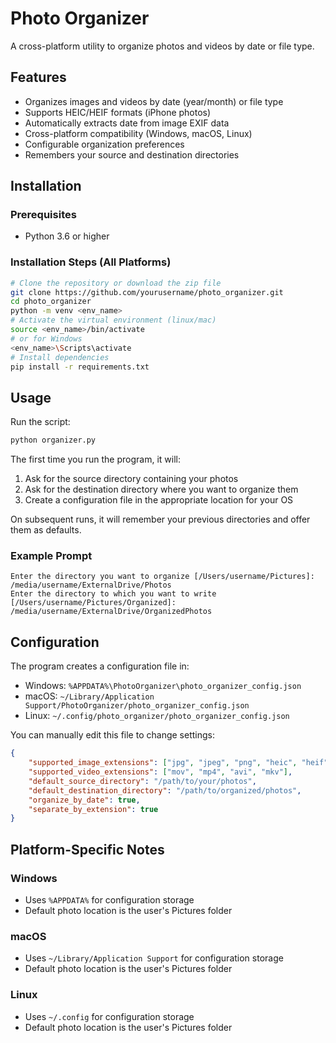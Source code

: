# Photo Organizer

A cross-platform utility to organize photos and videos by date or file type.

## Features

- Organizes images and videos by date (year/month) or file type
- Supports HEIC/HEIF formats (iPhone photos)
- Automatically extracts date from image EXIF data
- Cross-platform compatibility (Windows, macOS, Linux)
- Configurable organization preferences
- Remembers your source and destination directories

## Installation

### Prerequisites

- Python 3.6 or higher

### Installation Steps (All Platforms)

```bash
# Clone the repository or download the zip file
git clone https://github.com/yourusername/photo_organizer.git
cd photo_organizer
python -m venv <env_name>
# Activate the virtual environment (linux/mac)
source <env_name>/bin/activate 
# or for Windows
<env_name>\Scripts\activate
# Install dependencies
pip install -r requirements.txt
```

## Usage

Run the script:

```bash
python organizer.py
```

The first time you run the program, it will:
1. Ask for the source directory containing your photos
2. Ask for the destination directory where you want to organize them
3. Create a configuration file in the appropriate location for your OS

On subsequent runs, it will remember your previous directories and offer them as defaults.

### Example Prompt

```
Enter the directory you want to organize [/Users/username/Pictures]: /media/username/ExternalDrive/Photos
Enter the directory to which you want to write [/Users/username/Pictures/Organized]: /media/username/ExternalDrive/OrganizedPhotos
```

## Configuration

The program creates a configuration file in:
- Windows: `%APPDATA%\PhotoOrganizer\photo_organizer_config.json`
- macOS: `~/Library/Application Support/PhotoOrganizer/photo_organizer_config.json`
- Linux: `~/.config/photo_organizer/photo_organizer_config.json`

You can manually edit this file to change settings:

```json
{
    "supported_image_extensions": ["jpg", "jpeg", "png", "heic", "heif"],
    "supported_video_extensions": ["mov", "mp4", "avi", "mkv"],
    "default_source_directory": "/path/to/your/photos",
    "default_destination_directory": "/path/to/organized/photos",
    "organize_by_date": true,
    "separate_by_extension": true
}
```

## Platform-Specific Notes

### Windows
- Uses `%APPDATA%` for configuration storage
- Default photo location is the user's Pictures folder

### macOS
- Uses `~/Library/Application Support` for configuration storage
- Default photo location is the user's Pictures folder

### Linux
- Uses `~/.config` for configuration storage
- Default photo location is the user's Pictures folder